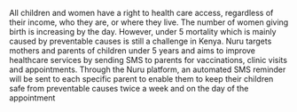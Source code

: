 All children and women have a right to health care access, regardless of their income, who they are, or where they live. The number of women giving birth is increasing by the day. However, under 5 mortality which is mainly caused by preventable causes is still a challenge in Kenya. Nuru targets mothers and parents of children under 5 years and aims to improve healthcare services by sending SMS to parents for vaccinations, clinic visits and appointments. Through the Nuru platform, an automated SMS reminder will be sent to each specific parent to enable them to keep their children safe from preventable causes twice a week and on the day of the appointment
